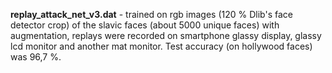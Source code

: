 **replay_attack_net_v3.dat** - trained on rgb images (120 % Dlib's face detector crop) of the slavic faces (about 5000 unique faces) with augmentation, replays were recorded on smartphone glassy display, glassy lcd monitor and another mat monitor. Test accuracy (on hollywood faces) was 96,7 %.   